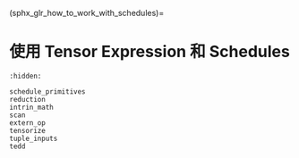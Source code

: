 (sphx_glr_how_to_work_with_schedules)=
# 使用 Tensor Expression 和 Schedules

```{toctree}
:hidden:
   
schedule_primitives
reduction
intrin_math
scan
extern_op
tensorize
tuple_inputs
tedd
```